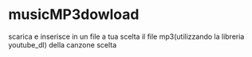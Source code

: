 # musicMP3dowload

scarica e inserisce in un file a tua scelta il file mp3(utilizzando la libreria youtube_dl) della canzone scelta
